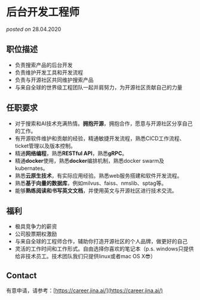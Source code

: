 # 后台开发工程师
*posted on* 28.04.2020

## 职位描述

- 负责搜索产品的后台开发
- 负责维护开发工具和开发流程
- 负责与开源社区共同维护搜索产品
- 与来自全球的世界级工程团队一起并肩努力，为开源社区贡献自己的力量
 

## 任职要求

- 对于搜索和AI技术充满热情。**拥抱开源**，拥抱合作，愿意与开源社区分享自己的工作。
- 有开源软件维护和贡献的经验，精通敏捷开发流程，熟悉CICD工作流程、ticket管理以及版本控制。
- 精通**网络编程**，熟悉**RESTful API**，熟悉**gRPC**。
- 精通**docker**使用，熟悉**docker**编排机制，熟悉docker swarm及kubernates。
-  熟悉**云原生技术**，有实际应用经验。熟悉web服务搭建和软件开发流程。
- 熟悉**基于向量的数据库**，例如milvus、faiss、nmslib、sptag等。
- 能够**熟练阅读和书写英文文档**，并使用英文与开源社区进行技术交流。
 

## 福利

- 极具竞争力的薪资
- 公司股票期权激励
- 与来自全球的工程师合作，辅助你打造开源社区的个人品牌，做更好的自己
- 灵活的工作时间和工作形式。自由选择你喜欢的笔记本（p.s. windows只提供给非技术员工。技术团队我们只提供linux或者mac OS X😎）


## Contact

有意申请，请参考：[https://career.jina.ai/](https://career.jina.ai/)